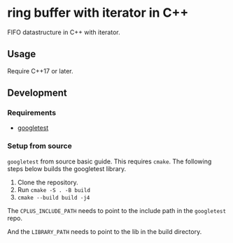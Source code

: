 # ring buffer with iterator in C++

FIFO datastructure in C++ with iterator.

## Usage

Require C++17 or later.

## Development

### Requirements

  - [googletest](https://github.com/google/googletest)

### Setup from source

`googletest` from source basic guide. This requires `cmake`. The following steps
below builds the googletest library.

  1. Clone the repository.
  2. Run `cmake -S . -B build`
  3. `cmake --build build -j4`

The `CPLUS_INCLUDE_PATH` needs to point to the include path in the `googletest` repo.

And the `LIBRARY_PATH` needs to point to the lib in the build directory.

